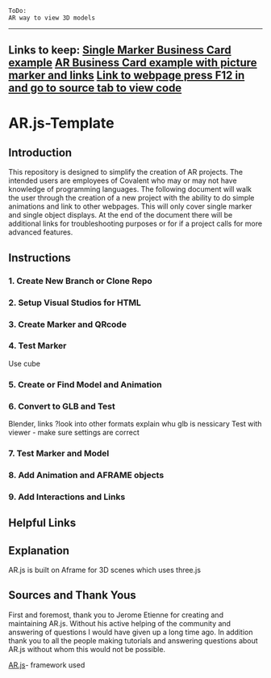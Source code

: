 ```
ToDo:
AR way to view 3D models
```
---
Links to keep:
[Single Marker Business Card example](https://www.youtube.com/watch?v=dRY6iuGkKBM)
[AR Business Card example with picture marker and links](https://www.youtube.com/watch?v=pTITrp_xOis)
	[Link to webpage press F12 in and go to source tab to view code](https://ron-dagdag.azurewebsites.net/public/)
---
# AR.js-Template

## Introduction

This repository is designed to simplify the creation of AR projects. The intended users are employees of Covalent who may or may not have knowledge of programming languages. The following document will walk the user through the creation of a new project with the ability to do simple animations and link to other webpages. This will only cover single marker and single object displays. At the end of the document there will be additional links for troubleshooting purposes or for if a project calls for more advanced features.

## Instructions

### 1. Create New Branch or Clone Repo


### 2. Setup Visual Studios for HTML


### 3. Create Marker and QRcode


### 4. Test Marker
Use cube


### 5. Create or Find Model and Animation


### 6. Convert to GLB and Test
Blender, links
?look into other formats
explain whu glb is nessicary
Test with viewer - make sure settings are correct


### 7. Test Marker and Model 


### 8. Add Animation and AFRAME objects


### 9. Add Interactions and Links



## Helpful Links

## Explanation
AR.js is built on Aframe for 3D scenes which uses three.js 

## Sources and Thank Yous

First and foremost, thank you to Jerome Etienne for creating and maintaining AR.js. Without his active helping of the community and answering of questions I would have given up a long time ago. In addition thank you to all the people making tutorials and answering questions about AR.js without whom this would not be possible.
 
[AR.js](https://github.com/jeromeetienne/AR.js)- framework used